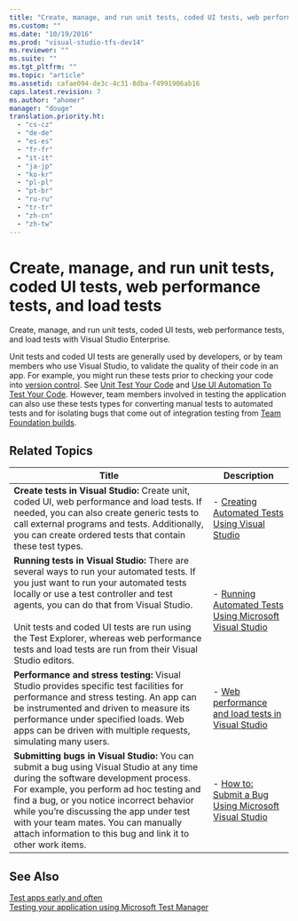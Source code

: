 ```yaml
---
title: "Create, manage, and run unit tests, coded UI tests, web performance tests, and load tests | testtitle"
ms.custom: ""
ms.date: "10/19/2016"
ms.prod: "visual-studio-tfs-dev14"
ms.reviewer: ""
ms.suite: ""
ms.tgt_pltfrm: ""
ms.topic: "article"
ms.assetid: cafae094-de3c-4c31-8dba-f4991906ab16
caps.latest.revision: 7
ms.author: "ahomer"
manager: "douge"
translation.priority.ht: 
  - "cs-cz"
  - "de-de"
  - "es-es"
  - "fr-fr"
  - "it-it"
  - "ja-jp"
  - "ko-kr"
  - "pl-pl"
  - "pt-br"
  - "ru-ru"
  - "tr-tr"
  - "zh-cn"
  - "zh-tw"
---
```

# Create, manage, and run unit tests, coded UI tests, web performance tests, and load tests
Create, manage, and run unit tests, coded UI tests, web performance tests, and load tests with Visual Studio Enterprise.  
  
 Unit tests and coded UI tests are generally used by developers, or by team members who use Visual Studio, to validate the quality of their code in an app. For example, you might run these tests prior to checking your code into [version control](../Topic/Use%20version%20control.md). See [Unit Test Your Code](../code-quality/unit-test-your-code.md) and [Use UI Automation To Test Your Code](../code-quality/use-ui-automation-to-test-your-code.md). However, team members involved in testing the application can also use these tests types for converting manual tests to automated tests and for isolating bugs that come out of integration testing from [Team Foundation builds](../Topic/Build%20the%20application.md).  
  
## Related Topics  
  
|Title|Description|  
|-----------|-----------------|  
|**Create tests in Visual Studio:** Create unit, coded UI, web performance and load tests. If needed, you can also create generic tests to call external programs and tests. Additionally, you can create ordered tests that contain these test types.|-   [Creating Automated Tests Using Visual Studio](../test/creating-automated-tests-using-visual-studio.md)|  
|**Running tests in Visual Studio:** There are several ways to run your automated tests. If you just want to run your automated tests locally or use a test controller and test agents, you can do that from Visual Studio.<br /><br /> Unit tests and coded UI tests are run using the Test Explorer, whereas web performance tests and load tests are run from their Visual Studio editors.|-   [Running Automated Tests Using Microsoft Visual Studio](../test/running-automated-tests-using-microsoft-visual-studio.md)|  
|**Performance and stress testing:** Visual Studio provides specific test facilities for performance and stress testing. An app can be instrumented and driven to measure its performance under specified loads. Web apps can be driven with multiple requests, simulating many users.|-   [Web performance and load tests in Visual Studio](../test_notintoc/web-performance-and-load-tests-in-visual-studio.md)|  
|**Submitting bugs in Visual Studio:** You can submit a bug using Visual Studio at any time during the software development process. For example, you perform ad hoc testing and find a bug, or you notice incorrect behavior while you’re discussing the app under test with your team mates. You can manually attach information to this bug and link it to other work items.|-   [How to: Submit a Bug Using Microsoft Visual Studio](../test/how-to--submit-a-bug-using-microsoft-visual-studio.md)|  
  
## See Also  
 [Test apps early and often](../test/test-apps-early-and-often.md)   
 [Testing your application using Microsoft Test Manager](../test/testing-your-application-using-microsoft-test-manager.md)